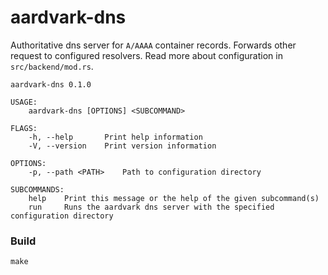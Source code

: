 # aardvark-dns

Authoritative dns server for `A/AAAA` container records. Forwards other request to configured resolvers.
Read more about configuration in `src/backend/mod.rs`.

```console
aardvark-dns 0.1.0

USAGE:
    aardvark-dns [OPTIONS] <SUBCOMMAND>

FLAGS:
    -h, --help       Print help information
    -V, --version    Print version information

OPTIONS:
    -p, --path <PATH>    Path to configuration directory

SUBCOMMANDS:
    help    Print this message or the help of the given subcommand(s)
    run     Runs the aardvark dns server with the specified configuration directory
```

### Build

```console
make
```
